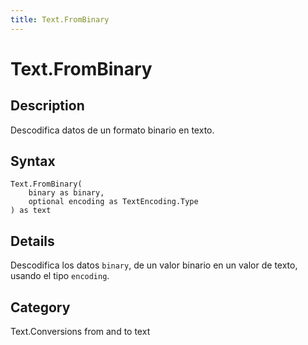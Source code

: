 ```yaml
---
title: Text.FromBinary
---
```


# Text.FromBinary


## Description

Descodifica datos de un formato binario en texto.


## Syntax

```powerquery
Text.FromBinary(
    binary as binary,
    optional encoding as TextEncoding.Type
) as text
```


## Details

Descodifica los datos <code>binary</code>, de un valor binario en un valor de texto, usando el tipo <code>encoding</code>.



## Category
Text.Conversions from and to text
